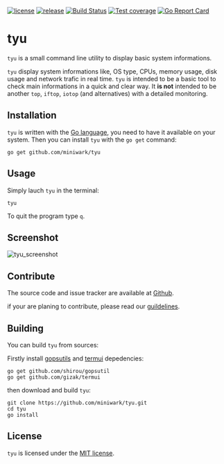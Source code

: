 [![license](https://img.shields.io/badge/license-MIT_License-blue.svg?style=flat-square)](https://github.com/miniwark/tyu/blob/master/LICENSE)
[![release](https://img.shields.io/badge/release-v_0.1-blue.svg?style=flat-square)](https://github.com/miniwark/tyu/releases)
[![Build Status](https://drone.io/github.com/miniwark/tyu/status.png)](https://drone.io/github.com/miniwark/tyu/latest)
[![Test coverage](https://img.shields.io/codecov/c/github/miniwark/tyu/master.svg?style=flat-square)](https://codecov.io/github/miniwark/tyu?branch=master)
[![Go Report Card](https://goreportcard.com/badge/github.com/miniwark/tyu?style=flat-square)](https://goreportcard.com/report/github.com/miniwark/tyu)

tyu
===
`tyu` is a small command line utility to display basic system informations.

`tyu` display system informations like, OS type, CPUs, memory usage, disk usage and network trafic in real time. `tyu` is intended to be a basic tool to check main informations in a quick and clear way. It **is not** intended to be another `top`, `iftop`, `iotop` (and alternatives) with a detailed monitoring.


Installation
------------
`tyu` is written with the [Go language](https://golang.org/), you need to have it available on your system.
Then you can install `tyu` with the `go get` command:

    go get github.com/miniwark/tyu


Usage
-----
Simply lauch `tyu` in the terminal:

    tyu

To quit the program type `q`.


Screenshot
----------
![tyu_screenshot](https://cloud.githubusercontent.com/assets/301895/14684766/c8ead42a-0731-11e6-9091-d5dcf4a11a8d.png)


Contribute
----------
The source code and issue tracker are available at [Github](https://github.com/miniwark/tyu).

if your are planing to contribute, please read our [guildelines](https://github.com/miniwark/tyu/blob/master/CONTRIBUTING.md).


Building
--------
You can build `tyu` from sources:

Firstly install [gopsutils](https://github.com/shirou/gopsutil) and [termui](https://github.com/gizak/termui) depedencies:

    go get github.com/shirou/gopsutil
    go get github.com/gizak/termui

then download and build `tyu`:

    git clone https://github.com/miniwark/tyu.git
    cd tyu
    go install

License
-------
`tyu` is licensed under the [MIT license](https://github.com/miniwark/tyu/blob/master/LICENSE).
